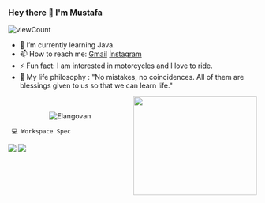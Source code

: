 ### Hey there 👋 I'm Mustafa

![viewCount](https://views.whatilearened.today/views/github/Mustafa-Deveci/Mustafa-Deveci.svg)
- 🌱 I’m currently learning Java.
- 📫 How to reach me: [Gmail](mailto:mstf.dvcii@gmail.com) [İnstagram](https://www.instagram.com/mstf_dvcii/)
- ⚡ Fun fact: I am interested in motorcycles and I love to ride.
- 💯 My life philosophy : "No mistakes, no coincidences. All of them are blessings given to us so that we can learn life."



<img align="right" src="https://media.giphy.com/media/3o7qE1YN7aBOFPRw8E/giphy.gif" width="250" height="200" />
<br/>

 <p align="center">
<img src=https://github-readme-stats.vercel.app/api?username=Mustafa-Deveci&show_icons=true alt=Elangovan
     >
</p>
      
     💻 Workspace Spec
<img src="https://img.shields.io/badge/NVIDIA-GTX1650 Refresh-76B900?style=for-the-badge&logo=nvidia&logoColor=white"/>  <img src="https://img.shields.io/badge/%C4%B0NTEL-Core_i7_10750H-ED1C24?style=for-the-badge&logo=intel&logoColor=white"/> 
     
 
